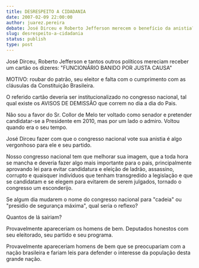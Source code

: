 ```yaml
---
title: DESRESPEITO A CIDADANIA
date: 2007-02-09 22:00:00
author: juarez.pereira
debate: José Dirceu e Roberto Jefferson merecem o benefício da anistia?
slug: desrespeito-a-cidadania
status: publish 
type: post
---
```


José Dirceu, Roberto Jefferson e tantos outros políticos mereciam receber um cartão os dizeres: "FUNCIONÁRIO BANIDO POR JUSTA CAUSA"   

MOTIVO: roubar do patrão, seu eleitor e falta com o cumprimento com as cláusulas da Constituição Brasileira.  

O referido cartão deveria ser institucionalizado no congresso nacional, tal qual existe os AVISOS DE DEMISSÃO que correm no dia a dia do Pais.  

Não sou a favor do Sr. Collor de Melo ter voltado como senador e pretender candidatar-se a Presidente em 2010, mas por um lado o admiro. Voltou quando era o seu tempo.  

José Dirceu fazer com que o congresso nacional vote sua anistia é algo vergonhoso para ele e seu partido.  

Nosso congresso nacional tem que melhorar sua imagem, que a toda hora se mancha e deveria fazer algo mais importante para o pais, principalmente aprovando lei para evitar candidatura e eleição de ladrão, assassino, corrupto e quaisquer indivíduos que tenham transgredido a legislação e que se candidatam e se elegem para evitarem de serem julgados, tornado o congresso um esconderijo.  

Se algum dia mudarem o nome do congresso nacional para "cadeia" ou "presidio de segurança máxima", qual seria o reflexo?  

Quantos de lá sairiam?  

Provavelmente apareceriam os homens de bem. Deputados honestos com seu eleitorado, seu partido e seu programa.  

Provavelmente apareceriam homens de bem que se preocupariam com a nação brasileira e fariam leis para defender o interesse da população desta grande nação.
